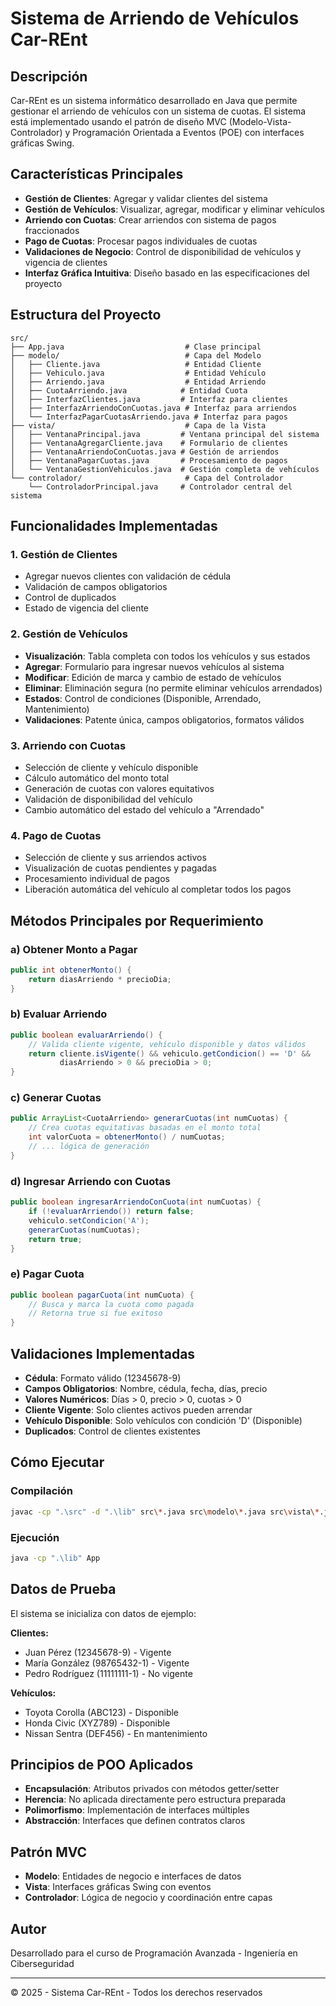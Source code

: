 # Sistema de Arriendo de Vehículos Car-REnt

## Descripción

Car-REnt es un sistema informático desarrollado en Java que permite gestionar el arriendo de vehículos con un sistema de cuotas. El sistema está implementado usando el patrón de diseño MVC (Modelo-Vista-Controlador) y Programación Orientada a Eventos (POE) con interfaces gráficas Swing.

## Características Principales

- **Gestión de Clientes**: Agregar y validar clientes del sistema
- **Gestión de Vehículos**: Visualizar, agregar, modificar y eliminar vehículos
- **Arriendo con Cuotas**: Crear arriendos con sistema de pagos fraccionados
- **Pago de Cuotas**: Procesar pagos individuales de cuotas
- **Validaciones de Negocio**: Control de disponibilidad de vehículos y vigencia de clientes
- **Interfaz Gráfica Intuitiva**: Diseño basado en las especificaciones del proyecto

## Estructura del Proyecto

```
src/
├── App.java                           # Clase principal
├── modelo/                            # Capa del Modelo
│   ├── Cliente.java                   # Entidad Cliente
│   ├── Vehiculo.java                  # Entidad Vehículo
│   ├── Arriendo.java                  # Entidad Arriendo
│   ├── CuotaArriendo.java            # Entidad Cuota
│   ├── InterfazClientes.java         # Interfaz para clientes
│   ├── InterfazArriendoConCuotas.java # Interfaz para arriendos
│   └── InterfazPagarCuotasArriendo.java # Interfaz para pagos
├── vista/                             # Capa de la Vista
│   ├── VentanaPrincipal.java         # Ventana principal del sistema
│   ├── VentanaAgregarCliente.java    # Formulario de clientes
│   ├── VentanaArriendoConCuotas.java # Gestión de arriendos
│   ├── VentanaPagarCuotas.java       # Procesamiento de pagos
│   └── VentanaGestionVehiculos.java  # Gestión completa de vehículos
└── controlador/                       # Capa del Controlador
    └── ControladorPrincipal.java     # Controlador central del sistema
```

## Funcionalidades Implementadas

### 1. Gestión de Clientes
- Agregar nuevos clientes con validación de cédula
- Validación de campos obligatorios
- Control de duplicados
- Estado de vigencia del cliente

### 2. Gestión de Vehículos
- **Visualización**: Tabla completa con todos los vehículos y sus estados
- **Agregar**: Formulario para ingresar nuevos vehículos al sistema
- **Modificar**: Edición de marca y cambio de estado de vehículos
- **Eliminar**: Eliminación segura (no permite eliminar vehículos arrendados)
- **Estados**: Control de condiciones (Disponible, Arrendado, Mantenimiento)
- **Validaciones**: Patente única, campos obligatorios, formatos válidos

### 3. Arriendo con Cuotas
- Selección de cliente y vehículo disponible
- Cálculo automático del monto total
- Generación de cuotas con valores equitativos
- Validación de disponibilidad del vehículo
- Cambio automático del estado del vehículo a "Arrendado"

### 4. Pago de Cuotas
- Selección de cliente y sus arriendos activos
- Visualización de cuotas pendientes y pagadas
- Procesamiento individual de pagos
- Liberación automática del vehículo al completar todos los pagos

## Métodos Principales por Requerimiento

### a) Obtener Monto a Pagar
```java
public int obtenerMonto() {
    return diasArriendo * precioDia;
}
```

### b) Evaluar Arriendo
```java
public boolean evaluarArriendo() {
    // Valida cliente vigente, vehículo disponible y datos válidos
    return cliente.isVigente() && vehiculo.getCondicion() == 'D' && 
           diasArriendo > 0 && precioDia > 0;
}
```

### c) Generar Cuotas
```java
public ArrayList<CuotaArriendo> generarCuotas(int numCuotas) {
    // Crea cuotas equitativas basadas en el monto total
    int valorCuota = obtenerMonto() / numCuotas;
    // ... lógica de generación
}
```

### d) Ingresar Arriendo con Cuotas
```java
public boolean ingresarArriendoConCuota(int numCuotas) {
    if (!evaluarArriendo()) return false;
    vehiculo.setCondicion('A');
    generarCuotas(numCuotas);
    return true;
}
```

### e) Pagar Cuota
```java
public boolean pagarCuota(int numCuota) {
    // Busca y marca la cuota como pagada
    // Retorna true si fue exitoso
}
```

## Validaciones Implementadas

- **Cédula**: Formato válido (12345678-9)
- **Campos Obligatorios**: Nombre, cédula, fecha, días, precio
- **Valores Numéricos**: Días > 0, precio > 0, cuotas > 0
- **Cliente Vigente**: Solo clientes activos pueden arrendar
- **Vehículo Disponible**: Solo vehículos con condición 'D' (Disponible)
- **Duplicados**: Control de clientes existentes

## Cómo Ejecutar

### Compilación
```bash
javac -cp ".\src" -d ".\lib" src\*.java src\modelo\*.java src\vista\*.java src\controlador\*.java
```

### Ejecución
```bash
java -cp ".\lib" App
```

## Datos de Prueba

El sistema se inicializa con datos de ejemplo:

**Clientes:**
- Juan Pérez (12345678-9) - Vigente
- María González (98765432-1) - Vigente  
- Pedro Rodríguez (11111111-1) - No vigente

**Vehículos:**
- Toyota Corolla (ABC123) - Disponible
- Honda Civic (XYZ789) - Disponible
- Nissan Sentra (DEF456) - En mantenimiento

## Principios de POO Aplicados

- **Encapsulación**: Atributos privados con métodos getter/setter
- **Herencia**: No aplicada directamente pero estructura preparada
- **Polimorfismo**: Implementación de interfaces múltiples
- **Abstracción**: Interfaces que definen contratos claros

## Patrón MVC

- **Modelo**: Entidades de negocio e interfaces de datos
- **Vista**: Interfaces gráficas Swing con eventos
- **Controlador**: Lógica de negocio y coordinación entre capas

## Autor

Desarrollado para el curso de Programación Avanzada - Ingeniería en Ciberseguridad

---

© 2025 - Sistema Car-REnt - Todos los derechos reservados
